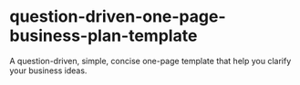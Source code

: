 # question-driven-one-page-business-plan-template
A question-driven, simple, concise one-page template that help you clarify your business ideas.
